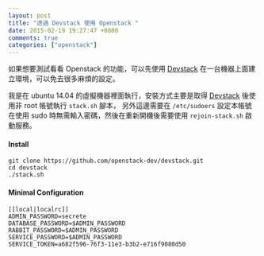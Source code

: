 ```yaml
---
layout: post
title: "透過 Devstack 使用 Openstack "
date: 2015-02-19 19:27:47 +0800
comments: true
categories: ["openstack"]
---
```



<!-- more -->

如果想要測試看看 Openstack 的功能，可以先使用 [Devstack] 在一台機器上面建立環境，可以免去很多麻煩的設定。

我是在 ubuntu 14.04 的虛擬機器裡面執行，安裝方式主要是取得 [Devstack] 後使用非 root 帳號執行 `stack.sh` 腳本，
另外這邊需要在 `/etc/sudoers` 設定本帳號在使用 sudo 時無需輸入密碼，然後在重新開機後需要使用 `rejoin-stack.sh` 啟動服務。  



#### Install
	git clone https://github.com/openstack-dev/devstack.git
	cd devstack
	./stack.sh

#### Minimal Configuration

	[[local|localrc]]
	ADMIN_PASSWORD=secrete
	DATABASE_PASSWORD=$ADMIN_PASSWORD
	RABBIT_PASSWORD=$ADMIN_PASSWORD
	SERVICE_PASSWORD=$ADMIN_PASSWORD
	SERVICE_TOKEN=a682f596-76f3-11e3-b3b2-e716f9080d50

[Devstack]:https://github.com/openstack-dev/devstack